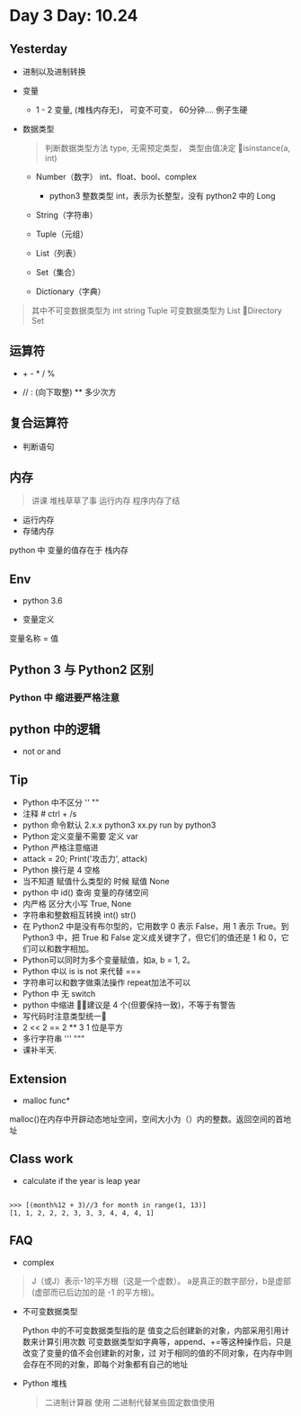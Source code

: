 # Day 3 Day: 10.24


## Yesterday

-  进制以及进制转换




- 变量

  - 1 - 2 变量, (堆栈内存无)， 可变不可变， 60分钟.... 例子生硬

- 数据类型  

  >  判断数据类型方法 type,  无需预定类型， 类型由值决定
  > isinstance(a, int)


  - Number（数字） int、float、bool、complex
    - python3 整数类型 int，表示为长整型，没有 python2 中的 Long

  - String（字符串）
  - Tuple（元组）
  - List（列表）
  - Set（集合）
  - Dictionary（字典）

>  其中不可变数据类型为 int string Tuple
  可变数据类型为 List Directory Set




## 运算符

- \+ - * / %

- \// : (向下取整) \** 多少次方

## 复合运算符


- 判断语句

## 内存

> 讲课 堆栈草草了事 运行内存 程序内存了结

- 运行内存
- 存储内存

python 中 变量的值存在于 栈内存


## Env


- python 3.6


- 变量定义


变量名称   =  值


## Python 3 与 Python2 区别



### Python 中 缩进要严格注意



## python 中的逻辑

 - not or and

## Tip


- Python 中不区分 '' ""
- 注释  #  ctrl + /s
- python 命令默认 2.x.x   python3 xx.py run by python3
- Python 定义变量不需要 定义 var
- Python 严格注意缩进
- attack = 20; Print('攻击力', attack)
- Python 换行是 4 空格
- 当不知道 赋值什么类型的 时候 赋值  None
- python 中  id() 查询 变量的存储空间
- 内严格 区分大小写 True, None
- 字符串和整数相互转换 int() str()
- 在 Python2 中是没有布尔型的，它用数字 0 表示 False，用 1 表示 True。到 Python3 中，把 True 和 False 定义成关键字了，但它们的值还是 1 和 0，它们可以和数字相加。
- Python可以同时为多个变量赋值，如a, b = 1, 2。
- Python 中以 is is not 来代替 ===
- 字符串可以和数字做乘法操作 repeat加法不可以
- Python 中 无 switch
- python 中缩进 建议是 4 个(但要保持一致)，不等于有警告
- 写代码时注意类型统一
- 2 << 2 == 2 ** 3   1 位是平方
- 多行字符串 ''' """
- 课补半天.


## Extension

- malloc func*

malloc()在内存中开辟动态地址空间，空间大小为（）内的整数。返回空间的首地址


## Class work

- calculate if the year is leap year

```

>>> [(month%12 + 3)//3 for month in range(1, 13)]
[1, 1, 2, 2, 2, 3, 3, 3, 4, 4, 4, 1]

```


## FAQ



- complex

> J（或J）表示-1的平方根（这是一个虚数）。 a是真正的数字部分，b是虚部(虚部而已后边加的是 -1 的平方根)。




- 不可变数据类型

  Python 中的不可变数据类型指的是 值变之后创建新的对象，内部采用引用计数来计算引用次数
  可变数据类型如字典等，append、+=等这种操作后，只是改变了变量的值不会创建新的对象，过
  对于相同的值的不同对象，在内存中则会存在不同的对象，即每个对象都有自己的地址



- Python 堆栈

  > 二进制计算器 使用 二进制代替某些固定数值使用







